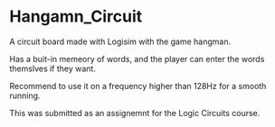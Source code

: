# Hangamn_Circuit
A circuit board made with Logisim with the game hangman.

Has a buit-in memeory of words, and the player can enter the words themslves if they want.

Recommend to use it on a frequency higher than 128Hz for a smooth running.

This was submitted as an assignemnt for the Logic Circuits course.
